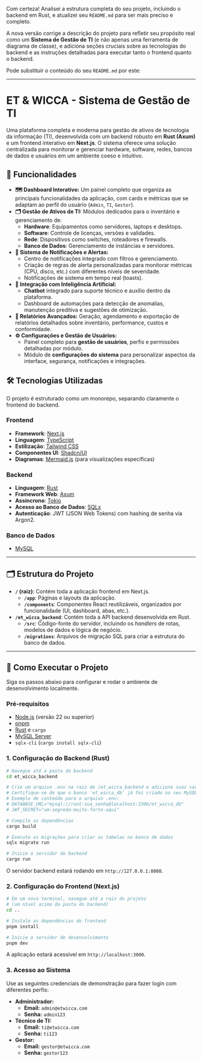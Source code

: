 Com certeza\! Analisei a estrutura completa do seu projeto, incluindo o backend em Rust, e atualizei seu `README.md` para ser mais preciso e completo.

A nova versão corrige a descrição do projeto para refletir seu propósito real como um **Sistema de Gestão de TI** (e não apenas uma ferramenta de diagrama de classe), e adiciona seções cruciais sobre as tecnologias do backend e as instruções detalhadas para executar tanto o frontend quanto o backend.

Pode substituir o conteúdo do seu `README.md` por este:

-----

# ET & WICCA - Sistema de Gestão de TI

Uma plataforma completa e moderna para gestão de ativos de tecnologia da informação (TI), desenvolvida com um backend robusto em **Rust (Axum)** e um frontend interativo em **Next.js**. O sistema oferece uma solução centralizada para monitorar e gerenciar hardware, software, redes, bancos de dados e usuários em um ambiente coeso e intuitivo.

## 🎯 Funcionalidades

  * **🗺️ Dashboard Interativo:** Um painel completo que organiza as principais funcionalidades da aplicação, com cards e métricas que se adaptam ao perfil do usuário (`Admin`, `TI`, `Gestor`).
  * **🗂️ Gestão de Ativos de TI:** Módulos dedicados para o inventário e gerenciamento de:
      * **Hardware**: Equipamentos como servidores, laptops e desktops.
      * **Software**: Controle de licenças, versões e validades.
      * **Rede**: Dispositivos como switches, roteadores e firewalls.
      * **Banco de Dados**: Gerenciamento de instâncias e servidores.
  * **🔔 Sistema de Notificações e Alertas:**
      * Centro de notificações integrado com filtros e gerenciamento.
      * Criação de regras de alerta personalizadas para monitorar métricas (CPU, disco, etc.) com diferentes níveis de severidade.
      * Notificações de sistema em tempo real (toasts).
  * **🧠 Integração com Inteligência Artificial:**
      * **Chatbot** integrado para suporte técnico e auxílio dentro da plataforma.
      * Dashboard de automações para detecção de anomalias, manutenção preditiva e sugestões de otimização.
  * **📑 Relatórios Avançados:** Geração, agendamento e exportação de relatórios detalhados sobre inventário, performance, custos e conformidade.
  * **⚙️ Configurações e Gestão de Usuários:**
      * Painel completo para **gestão de usuários**, perfis e permissões detalhadas por módulo.
      * Módulo de **configurações do sistema** para personalizar aspectos da interface, segurança, notificações e integrações.

## 🛠️ Tecnologias Utilizadas

O projeto é estruturado como um monorepo, separando claramente o frontend do backend.

### **Frontend**

  * **Framework**: [Next.js](https://nextjs.org/)
  * **Linguagem**: [TypeScript](https://www.typescriptlang.org/)
  * **Estilização**: [Tailwind CSS](https://tailwindcss.com/)
  * **Componentes UI**: [Shadcn/UI](https://ui.shadcn.com/)
  * **Diagramas**: [Mermaid.js](https://mermaid.js.org/) (para visualizações específicas)

### **Backend**

  * **Linguagem**: [Rust](https://www.rust-lang.org/)
  * **Framework Web**: [Axum](https://github.com/tokio-rs/axum)
  * **Assíncrono**: [Tokio](https://tokio.rs/)
  * **Acesso ao Banco de Dados**: [SQLx](https://github.com/launchbadge/sqlx)
  * **Autenticação**: JWT (JSON Web Tokens) com hashing de senha via Argon2.

### **Banco de Dados**

  * [MySQL](https://www.mysql.com/)

-----

## 🗂️ Estrutura do Projeto

  * **`/` (raiz)**: Contém toda a aplicação frontend em Next.js.
      * **`/app`**: Páginas e layouts da aplicação.
      * **`/components`**: Componentes React reutilizáveis, organizados por funcionalidade (UI, dashboard, abas, etc.).
  * **`/et_wicca_backend`**: Contém toda a API backend desenvolvida em Rust.
      * **`/src`**: Código-fonte do servidor, incluindo os *handlers* de rotas, modelos de dados e lógica de negócio.
      * **`/migrations`**: Arquivos de migração SQL para criar a estrutura do banco de dados.

-----

## 🚀 Como Executar o Projeto

Siga os passos abaixo para configurar e rodar o ambiente de desenvolvimento localmente.

### **Pré-requisitos**

  * [Node.js](https://nodejs.org/) (versão 22 ou superior)
  * [pnpm](https://pnpm.io/)
  * [Rust](https://www.rust-lang.org/tools/install) e `cargo`
  * [MySQL Server](https://www.mysql.com/)
  * `sqlx-cli` (`cargo install sqlx-cli`)

### **1. Configuração do Backend (Rust)**

```bash
# Navegue até a pasta do backend
cd et_wicca_backend

# Crie um arquivo .env na raiz de /et_wicca_backend e adicione suas variáveis.
# Certifique-se de que o banco 'et_wicca_db' já foi criado no seu MySQL.
# Exemplo de conteúdo para o arquivo .env:
# DATABASE_URL="mysql://root:sua_senha@localhost:3306/et_wicca_db"
# JWT_SECRET="um-segredo-muito-forte-aqui"

# Compile as dependências
cargo build

# Execute as migrações para criar as tabelas no banco de dados
sqlx migrate run

# Inicie o servidor do backend
cargo run
```

O servidor backend estará rodando em `http://127.0.0.1:8080`.

### **2. Configuração do Frontend (Next.js)**

```bash
# Em um novo terminal, navegue até a raiz do projeto
# (um nível acima da pasta do backend)
cd ..

# Instale as dependências do frontend
pnpm install

# Inicie o servidor de desenvolvimento
pnpm dev
```

A aplicação estará acessível em `http://localhost:3000`.

### **3. Acesso ao Sistema**

Use as seguintes credenciais de demonstração para fazer login com diferentes perfis:

  * **Administrador:**
      * **Email:** `admin@etwicca.com`
      * **Senha:** `admin123`
  * **Técnico de TI:**
      * **Email:** `ti@etwicca.com`
      * **Senha:** `ti123`
  * **Gestor:**
      * **Email:** `gestor@etwicca.com`
      * **Senha:** `gestor123`
